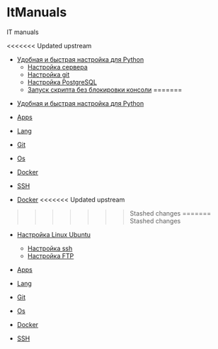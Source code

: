 # ItManuals
 IT manuals

<<<<<<< Updated upstream
* [Удобная и быстрая настройка для Python](Langs/Python/README.md)
  - [Настройка сервера](Os/Linux/Ubuntu)
  - [Настройка git](Tech/Git/commands.md)
  - [Настройка PostgreSQL](SQL/PostgreSQL.md)
  - [Запуск скрипта без блокировки консоли](Langs/Python/deploy.md)
=======
- [Удобная и быстрая настройка для Python](Langs/Python/base.md)
- [Apps](Apps/README.md)
- [Lang](Langs)
- [Git](Tech/Git/commands.md)
- [Os](Os)
- [Docker](Tech/Docker)


- [SSH](Os/Linux/Debian/ssh.md)
- [Docker](Os/Tech/Docker/README.md)
<<<<<<< Updated upstream
>>>>>>> Stashed changes
=======
>>>>>>> Stashed changes

* [Настройка Linux Ubuntu](Os/Linux/Ubuntu/README.md)
  - [Настройка ssh](Os/Linux/Ubuntu/ssh.md)
  - [Настройка FTP](Os/Linux/Ubuntu/FTP_SFTP.md)
    
* [Apps](Apps/README.md)
* [Lang](Langs)
* [Git](Tech/Git/commands.md)
* [Os](Os)
* [Docker](Tech/Docker)
* [SSH](Os/Linux/Debian/ssh.md)
